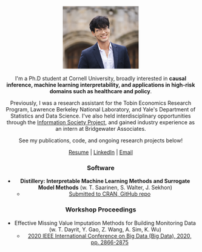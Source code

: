 <!-- ![Profile Picture](profile_image.png) -->
<center><img src="profile_image.png" alt="Profile Picture" align:"center" width="200"/>


I'm a Ph.D student at Cornell University, broadly interested in **causal inference, machine learning interpretability, and applications in high-risk domains such as healthcare and policy**. 

Previously, I was a research assistant for the Tobin Economics Research Program, Lawrence Berkeley National Laboratory, and Yale's Department of Statistics and Data Science. I've also held interdisciplinary opportunities through the [Information Society Project](https://law.yale.edu/brian-cho), and gained industry experience as an intern at Bridgewater Associates. 

See my publications, code, and ongoing research projects below! 

[Resume](https://drive.google.com/file/d/1DSn5c7y6hat1LV_Q5h8wVZ7t9Ox9zbrr/view?usp=sharing) | [LinkedIn](https://www.linkedin.com/in/brian-cho-5a7876172/) | [Email](mailto:bmc233@cornell.edu)


### Software

- **Distillery: Interpretable Machine Learning Methods and Surrogate Model Methods** (w. T. Saarinen, S. Walter, J. Sekhon)
  - [Submitted to CRAN, GitHub repo](https://github.com/forestry-labs/Distillery) 

### Workshop Proceedings

- Effective Missing Value Imputation Methods for Building Monitoring Data (w. T. Dayrit, Y. Gao, Z. Wang, A. Sim, K. Wu)
  - [2020 IEEE International Conference on Big Data (Big Data), 2020, pp. 2866-2875](https://ieeexplore.ieee.org/document/9378230)

